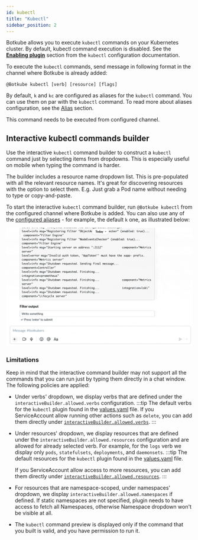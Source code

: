 ```yaml
---
id: kubectl
title: "Kubectl"
sidebar_position: 2
---
```


Botkube allows you to execute `kubectl` commands on your Kubernetes cluster. By default, kubectl command execution is disabled. See the [**Enabling plugin**](../../configuration/executor/kubectl.md#enabling-plugin) section from the `kubectl` configuration documentation.

To execute the `kubectl` commands, send message in following format in the channel where Botkube is already added:

```
@Botkube kubectl [verb] [resource] [flags]
```

By default, `k` and `kc` are configured as aliases for the `kubectl` command. You can use them on par with the `kubectl` command. To read more about aliases configuration, see the [Alias](../../configuration/alias.md) section.

This command needs to be executed from configured channel.

## Interactive kubectl commands builder

Use the interactive `kubectl` command builder to construct a `kubectl` command just by selecting items from dropdowns. This is especially useful on mobile when typing the command is harder.

The builder includes a resource name dropdown list. This is pre-populated with all the relevant resource names. It's great for discovering resources with the option to select them. E.g. Just grab a Pod name without needing to type or copy-and-paste.

To start the interactive `kubectl` command builder, run `@Botkube kubectl` from the configured channel where Botkube is added.
You can also use any of the [configured aliases](../../configuration/alias.md) - for example, the default `k` one, as illustrated below:

![kubectl command builder](./assets/kc-cmd-builder.gif)

### Limitations

Keep in mind that the interactive command builder may not support all the commands that you can run just by typing them directly in a chat window. The following policies are applied:

- Under verbs' dropdown, we display verbs that are defined under the `interactiveBuilder.allowed.verbs` configuration.
  :::tip
  The default verbs for the `kubectl` plugin found in the [values.yaml](https://github.com/kubeshop/botkube/blob/main/helm/botkube/values.yaml) file.
  If you ServiceAccount allow running other actions such as `delete`, you can add them directly under [`interactiveBuilder.allowed.verbs`](../../configuration/executor/kubectl.md#syntax).
  :::

- Under resources' dropdown, we display resources that are defined under the `interactiveBuilder.allowed.resources` configuration and are allowed for already selected verb. For example, for the `logs` verb we display only `pods`, `statefulsets`, `deployments`, and `daemonsets`.
  :::tip
  The default resources for the `kubectl` plugin found in the [values.yaml](https://github.com/kubeshop/botkube/blob/main/helm/botkube/values.yaml) file.

  If you ServiceAccount allow access to more resources, you can add them directly under [`interactiveBuilder.allowed.resources`](../../configuration/executor/kubectl.md#syntax).
  :::

- For resources that are namespace-scoped, under namespaces' dropdown, we display `interactiveBuilder.allowed.namespaces` if defined. If static namespaces are not specified, plugin needs to have access to fetch all Namespaces, otherwise Namespace dropdown won't be visible at all.

- The `kubectl` command preview is displayed only if the command that you built is valid, and you have permission to run it.
